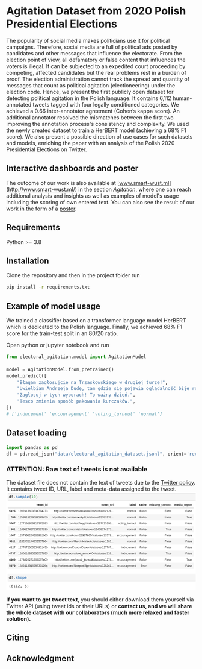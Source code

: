 # Agitation Dataset from 2020 Polish Presidential Elections
The popularity of social media makes politicians use it for political campaigns. 
Therefore, social media are full of political ads posted by candidates and other 
messages that influence the electorate. From the election point of view, all 
defamatory or false content that influences the voters is illegal. It can be 
subjected to an expedited court proceeding by competing, affected candidates but
the real problems rest in a burden of proof. The election administration cannot 
track the spread and quantity of messages that count as political agitation 
(electioneering) under the election code. Hence, we present the first publicly 
open dataset for detecting political agitation in the Polish language. It contains
6,112 human-annotated tweets tagged with four legally conditioned categories. 
We achieved a 0.66 inter-annotator agreement (Cohen’s kappa score). An additional
annotator resolved the mismatches between the first two improving the annotation
process's consistency and complexity. We used the newly created dataset to train 
a HerBERT model (achieving a 68% F1 score). We also present a possible direction
of use cases for such datasets and models, enriching the paper with an analysis 
of the Polish 2020 Presidential Elections on Twitter.

## Interactive dashboards and poster
The outcome of our work is also available at [www.smart-wust.ml](http://www.smart-wust.ml/) in the section
*Agitation*, where one can reach additional analysis and insights as well as examples of model's
usage including the scoring of own entered text. You can also see the result of our work 
in the form of a [poster](assets/Is_agitation_flooding_social_media.pdf).

## Requirements
Python >= 3.8

## Installation
Clone the repository and then in the project folder run
```bash
pip install -r requirements.txt
```

## Example of model usage
We trained a classifier based on a transformer language model HerBERT which is dedicated 
to the Polish language. Finally, we achieved 68% F1 score for the train-test split in
an 80/20 ratio.

Open python or jupyter notebook and run

```python
from electoral_agitation.model import AgitationModel

model = AgitationModel.from_pretrained()
model.predict([
    "Błagam zagłosujcie na Trzaskowskiego w drugiej turze!",
    "Uwielbiam Andrzeja Dudę, tam gdzie się pojawia oglądalność bije rekordy.",
    "Zagłosuj w tych wyborach! To ważny dzień.",
    "Tesco zmienia sposób pakowania kurczaków.",
])
# ['inducement' 'encouragement' 'voting_turnout' 'normal']
```

## Dataset loading
```python
import pandas as pd
df = pd.read_json("data/electoral_agitation_dataset.jsonl", orient='records', lines=True, dtype='int64')
```

### ATTENTION: Raw text of tweets is not available
The dataset file does not contain the text of tweets due to the 
[Twitter policy](https://developer.twitter.com/en/developer-terms/agreement-and-policy). 
It contains tweet ID, URL, label and meta-data assigned to the tweet.
![DATASET_SAMPLE](/assets/dataset_sample.png)

**If you want to get tweet text**, you should either download them yourself via Twitter API 
(using tweet ids or their URLs) or **contact us, and we will share the whole dataset with 
our collaborators (much more relaxed and faster solution).**  

## Citing

## Acknowledgment
